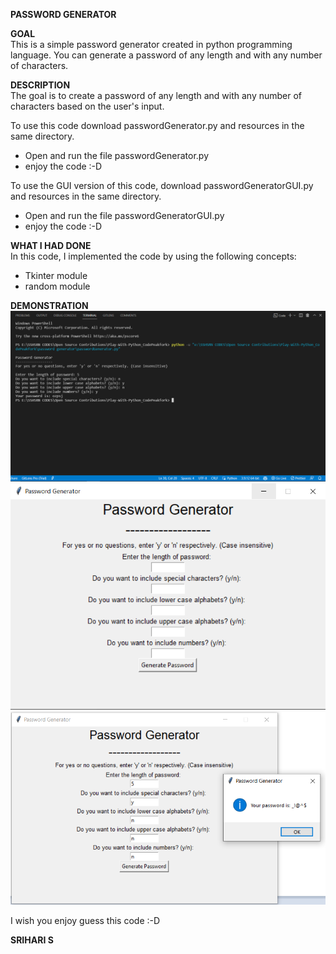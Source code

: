 **PASSWORD GENERATOR**  

**GOAL**  
This is a simple password generator created in python programming language. You can generate a password of any length and with any number of characters.

**DESCRIPTION**  
The goal is to create a password of any length and with any number of characters based on the user's input.

To use this code download passwordGenerator.py and resources in the same directory.
+ Open and run the file passwordGenerator.py
+ enjoy the code :-D

To use the GUI version of this code, download passwordGeneratorGUI.py and resources in the same directory.
+ Open and run the file passwordGeneratorGUI.py
+ enjoy the code :-D

**WHAT I HAD DONE**  
In this code, I implemented the code by using the following concepts:
+ Tkinter module
+ random module

**DEMONSTRATION**  
![image](./images/cmd.png)
![image](./images/gui.png)
![image](./images/gui2.png)

I wish you enjoy guess this code :-D

**SRIHARI S**

